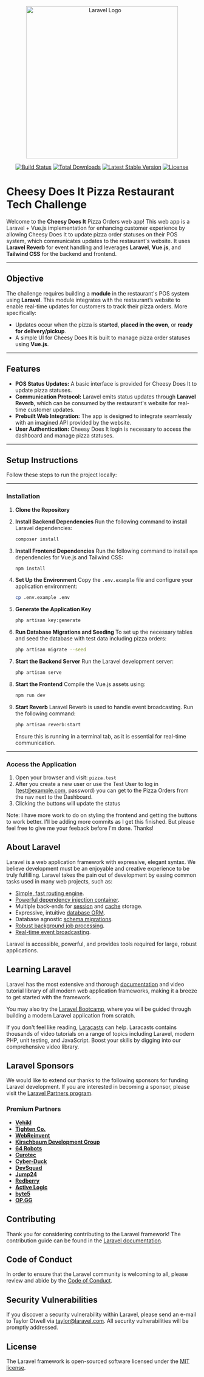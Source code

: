 <p align="center"><a href="https://laravel.com" target="_blank"><img src="https://raw.githubusercontent.com/laravel/art/master/logo-lockup/5%20SVG/2%20CMYK/1%20Full%20Color/laravel-logolockup-cmyk-red.svg" width="400" alt="Laravel Logo"></a></p>

<p align="center">
<a href="https://github.com/laravel/framework/actions"><img src="https://github.com/laravel/framework/workflows/tests/badge.svg" alt="Build Status"></a>
<a href="https://packagist.org/packages/laravel/framework"><img src="https://img.shields.io/packagist/dt/laravel/framework" alt="Total Downloads"></a>
<a href="https://packagist.org/packages/laravel/framework"><img src="https://img.shields.io/packagist/v/laravel/framework" alt="Latest Stable Version"></a>
<a href="https://packagist.org/packages/laravel/framework"><img src="https://img.shields.io/packagist/l/laravel/framework" alt="License"></a>
</p>

# Cheesy Does It Pizza Restaurant Tech Challenge

Welcome to the **Cheesy Does It** Pizza Orders web app! This web app is a Laravel + Vue.js implementation for enhancing customer experience by allowing Cheesy Does It to update pizza order statuses on their POS system, which communicates updates to the restaurant's website. It uses **Laravel Reverb** for event handling and leverages **Laravel**, **Vue.js**, and **Tailwind CSS** for the backend and frontend.

---

## **Objective**

The challenge requires building a **module** in the restaurant's POS system using **Laravel**. This module integrates with the restaurant’s website to enable real-time updates for customers to track their pizza orders. More specifically:
- Updates occur when the pizza is **started**, **placed in the oven**, or **ready for delivery/pickup**.
- A simple UI for Cheesy Does It is built to manage pizza order statuses using **Vue.js**.

---

## **Features**

- **POS Status Updates:** A basic interface is provided for Cheesy Does It to update pizza statuses.
- **Communication Protocol:** Laravel emits status updates through **Laravel Reverb**, which can be consumed by the restaurant's website for real-time customer updates.
- **Prebuilt Web Integration:** The app is designed to integrate seamlessly with an imagined API provided by the website.
- **User Authentication:** Cheesy Does It login is necessary to access the dashboard and manage pizza statuses.

---

## **Setup Instructions**

Follow these steps to run the project locally:

---

### **Installation**

1. **Clone the Repository**

2. **Install Backend Dependencies**
   Run the following command to install Laravel dependencies:
   ```bash
   composer install
   ```

3. **Install Frontend Dependencies**
   Run the following command to install `npm` dependencies for Vue.js and Tailwind CSS:
   ```bash
   npm install
   ```

4. **Set Up the Environment**
   Copy the `.env.example` file and configure your application environment:
   ```bash
   cp .env.example .env
   ```

5. **Generate the Application Key**
   ```bash
   php artisan key:generate
   ```

6. **Run Database Migrations and Seeding**
   To set up the necessary tables and seed the database with test data including pizza orders:
   ```bash
   php artisan migrate --seed
   ```

7. **Start the Backend Server**
   Run the Laravel development server:
   ```bash
   php artisan serve
   ```

8. **Start the Frontend**
   Compile the Vue.js assets using:
   ```bash
   npm run dev
   ```

9. **Start Reverb**
   Laravel Reverb is used to handle event broadcasting. Run the following command:
   ```bash
   php artisan reverb:start
   ```

   Ensure this is running in a terminal tab, as it is essential for real-time communication.

---

### **Access the Application**

1. Open your browser and visit: `pizza.test`
2. After you create a new user or use the Test User to log in (test@example.com, password) you can get to the Pizza Orders from the nav next to the Dashboard.
3. Clicking the buttons will update the status


Note:
I have more work to do on styling the frontend and getting the buttons to work better.
I'll be adding more commits as I get this finished. But please feel free to give me your feeback before I'm done.
Thanks!





## About Laravel

Laravel is a web application framework with expressive, elegant syntax. We believe development must be an enjoyable and creative experience to be truly fulfilling. Laravel takes the pain out of development by easing common tasks used in many web projects, such as:

- [Simple, fast routing engine](https://laravel.com/docs/routing).
- [Powerful dependency injection container](https://laravel.com/docs/container).
- Multiple back-ends for [session](https://laravel.com/docs/session) and [cache](https://laravel.com/docs/cache) storage.
- Expressive, intuitive [database ORM](https://laravel.com/docs/eloquent).
- Database agnostic [schema migrations](https://laravel.com/docs/migrations).
- [Robust background job processing](https://laravel.com/docs/queues).
- [Real-time event broadcasting](https://laravel.com/docs/broadcasting).

Laravel is accessible, powerful, and provides tools required for large, robust applications.

## Learning Laravel

Laravel has the most extensive and thorough [documentation](https://laravel.com/docs) and video tutorial library of all modern web application frameworks, making it a breeze to get started with the framework.

You may also try the [Laravel Bootcamp](https://bootcamp.laravel.com), where you will be guided through building a modern Laravel application from scratch.

If you don't feel like reading, [Laracasts](https://laracasts.com) can help. Laracasts contains thousands of video tutorials on a range of topics including Laravel, modern PHP, unit testing, and JavaScript. Boost your skills by digging into our comprehensive video library.

## Laravel Sponsors

We would like to extend our thanks to the following sponsors for funding Laravel development. If you are interested in becoming a sponsor, please visit the [Laravel Partners program](https://partners.laravel.com).

### Premium Partners

- **[Vehikl](https://vehikl.com/)**
- **[Tighten Co.](https://tighten.co)**
- **[WebReinvent](https://webreinvent.com/)**
- **[Kirschbaum Development Group](https://kirschbaumdevelopment.com)**
- **[64 Robots](https://64robots.com)**
- **[Curotec](https://www.curotec.com/services/technologies/laravel/)**
- **[Cyber-Duck](https://cyber-duck.co.uk)**
- **[DevSquad](https://devsquad.com/hire-laravel-developers)**
- **[Jump24](https://jump24.co.uk)**
- **[Redberry](https://redberry.international/laravel/)**
- **[Active Logic](https://activelogic.com)**
- **[byte5](https://byte5.de)**
- **[OP.GG](https://op.gg)**

## Contributing

Thank you for considering contributing to the Laravel framework! The contribution guide can be found in the [Laravel documentation](https://laravel.com/docs/contributions).

## Code of Conduct

In order to ensure that the Laravel community is welcoming to all, please review and abide by the [Code of Conduct](https://laravel.com/docs/contributions#code-of-conduct).

## Security Vulnerabilities

If you discover a security vulnerability within Laravel, please send an e-mail to Taylor Otwell via [taylor@laravel.com](mailto:taylor@laravel.com). All security vulnerabilities will be promptly addressed.

## License

The Laravel framework is open-sourced software licensed under the [MIT license](https://opensource.org/licenses/MIT).
